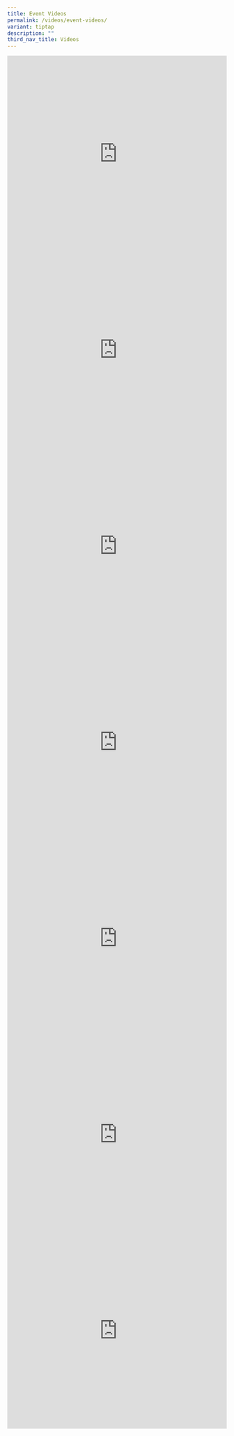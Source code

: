 ```yaml
---
title: Event Videos
permalink: /videos/event-videos/
variant: tiptap
description: ""
third_nav_title: Videos
---
```

<div class="iframe-wrapper">
<iframe height="450" width="100%" allowfullscreen="true" frameborder="0" src="https://www.youtube.com/embed/J-5hfz-FgMM?si=na-dCLbve4iy6SrP"></iframe>
</div>
<div class="iframe-wrapper">
<iframe height="450px" width="100%" allowfullscreen="true" frameborder="0" src="https://www.youtube.com/embed/CwguQLsPW3U?rel=0"></iframe>
</div>
<div class="iframe-wrapper">
<iframe height="450px" width="100%" allowfullscreen="true" frameborder="0" src="https://www.youtube.com/embed/YTH-PlHN9Ow?rel=0"></iframe>
</div>
<div class="iframe-wrapper">
<iframe height="450px" width="100%" allowfullscreen="true" frameborder="0" src="https://www.youtube.com/embed/zALfgFsuExs?rel=0"></iframe>
</div>
<div class="iframe-wrapper">
<iframe height="450px" width="100%" allowfullscreen="true" frameborder="0" src="https://www.youtube.com/embed/EOFHDyoRXnE?rel=0"></iframe>
</div>
<div class="iframe-wrapper">
<iframe height="450px" width="100%" allowfullscreen="true" frameborder="0" src="https://www.youtube.com/embed/Vg0foLiqu7U?rel=0"></iframe>
</div>
<div class="iframe-wrapper">
<iframe height="450px" width="100%" allowfullscreen="true" frameborder="0" src="https://www.youtube.com/embed/n3j1D09rWrQ?rel=0"></iframe>
</div>
<p></p>